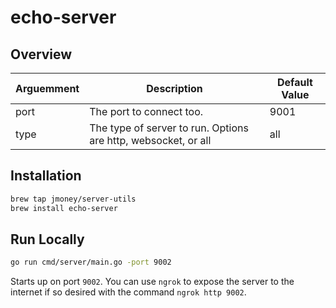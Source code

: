# echo-server

## Overview

| Arguemment | Description | Default Value |
| --- | --- | --- |
| port | The port to connect too. | 9001 |
| type | The type of server to run. Options are http, websocket, or all | all |

## Installation

```bash
brew tap jmoney/server-utils
brew install echo-server
```

## Run Locally

```bash
go run cmd/server/main.go -port 9002
```

Starts up on port `9002`.  You can use `ngrok` to expose the server to the internet if so desired with the command `ngrok http 9002`.
